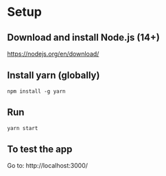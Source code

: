 # Setup
## Download and install Node.js (14+)
https://nodejs.org/en/download/

## Install yarn (globally)
```
npm install -g yarn
```

## Run
```
yarn start
```

## To test the app
Go to: http://localhost:3000/
